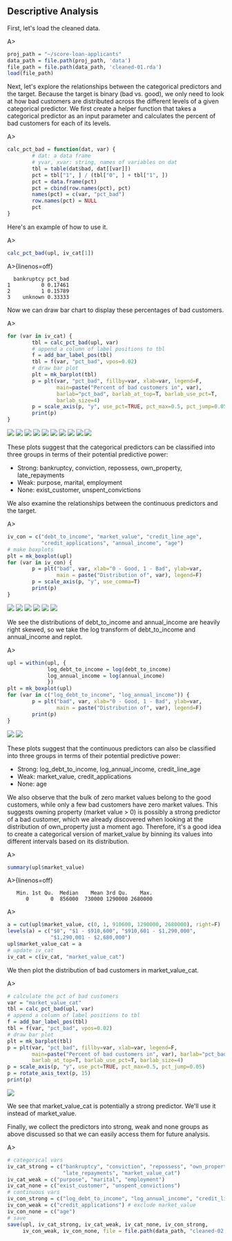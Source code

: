 ## Descriptive Analysis

First, let's load the cleaned data.

A>
```r
proj_path = "~/score-loan-applicants"
data_path = file.path(proj_path, 'data')
file_path = file.path(data_path, 'cleaned-01.rda')
load(file_path)
```

Next, let's explore the relationships between the categorical predictors and the target. Because the target is binary (bad vs. good), we only need to look at how  bad customers are distributed across the different levels of a given categorical predictor. We first create a helper function that takes a categorical predictor as an input parameter and calculates the percent of bad customers for each of its levels.

A>
```r
calc_pct_bad = function(dat, var) {
        # dat: a data frame
        # yvar, xvar: string, names of variables on dat
        tbl = table(dat$bad, dat[[var]])
        pct = tbl["1", ] / (tbl["0", ] + tbl["1", ])
        pct = data.frame(pct)
        pct = cbind(row.names(pct), pct)
        names(pct) = c(var, "pct_bad")
        row.names(pct) = NULL
        pct
}
```

Here's an example of how to use it.

A>
```r
calc_pct_bad(upl, iv_cat[1])
```

A>{linenos=off}
```
  bankruptcy pct_bad
1          0 0.17461
2          1 0.15789
3    unknown 0.33333
```

Now we can draw bar chart to display these percentages of bad customers.

A>
```r
for (var in iv_cat) {
        tbl = calc_pct_bad(upl, var)
        # append a column of label positions to tbl
        f = add_bar_label_pos(tbl)
        tbl = f(var, "pct_bad", vpos=0.02)
        # draw bar plot
        plt = mk_barplot(tbl)
        p = plt(var, "pct_bad", fillby=var, xlab=var, legend=F,
                main=paste("Percent of bad customers in", var),
                barlab="pct_bad", barlab_at_top=T, barlab_use_pct=T, 
                barlab_size=4)
        p = scale_axis(p, "y", use_pct=TRUE, pct_max=0.5, pct_jump=0.05)
        print(p)
}
```

![](images/target_vs_cat-1.png) ![](images/target_vs_cat-2.png) ![](images/target_vs_cat-3.png) ![](images/target_vs_cat-4.png) ![](images/target_vs_cat-5.png) ![](images/target_vs_cat-6.png) ![](images/target_vs_cat-7.png) ![](images/target_vs_cat-8.png) ![](images/target_vs_cat-9.png) ![](images/target_vs_cat-10.png) 

These plots suggest that the categorical predictors can be classified into three groups in terms of their potential predictive power:

* Strong: bankruptcy, conviction, repossess, own_property, late_repayments
* Weak: purpose, marital, employment
* None: exist_customer, unspent_convictions

We also examine the relationships between the continuous predictors and the target.

A>
```r
iv_con = c("debt_to_income", "market_value", "credit_line_age", 
           "credit_applications", "annual_income", "age")
# make boxplots
plt = mk_boxplot(upl)
for (var in iv_con) {
        p = plt("bad", var, xlab="0 - Good, 1 - Bad", ylab=var, 
                main = paste("Distribution of", var), legend=F)
        p = scale_axis(p, "y", use_comma=T)
        print(p)
}
```

![](images/target_vs_con-1.png) ![](images/target_vs_con-2.png) ![](images/target_vs_con-3.png) ![](images/target_vs_con-4.png) ![](images/target_vs_con-5.png) ![](images/target_vs_con-6.png) 

We see the distributions of debt_to_income and annual_income are heavily right skewed, so we take the log transform of debt_to_income and annual_income and replot.

A>
```r
upl = within(upl, {
             log_debt_to_income = log(debt_to_income)
             log_annual_income = log(annual_income) 
             })
plt = mk_boxplot(upl)
for (var in c("log_debt_to_income", "log_annual_income")) {
        p = plt("bad", var, xlab="0 - Good, 1 - Bad", ylab=var, 
                main = paste("Distribution of", var), legend=F)
        print(p)
}
```

![](images/target_vs_con_log-1.png) ![](images/target_vs_con_log-2.png) 

These plots suggest that the continuous predictors can also be classified into three groups in terms of their potential predictive power:

* Strong: log_debt_to_income, log_annual_income, credit_line_age
* Weak: market_value, credit_applications
* None: age

We also observe that the bulk of zero market values belong to the good customers, while only a few bad customers have zero market values. This suggests owning property (market value > 0) is possibly a strong predictor of a bad customer, which we already discovered when looking at the distribution of own_property just a moment ago. Therefore, it's a good idea to create a categorical version of market_value by binning its values into different intervals based on its distribution.

A>
```r
summary(upl$market_value)
```

A>{linenos=off}
```
   Min. 1st Qu.  Median    Mean 3rd Qu.    Max. 
      0       0  856000  730000 1290000 2680000 
```

A>
```r
a = cut(upl$market_value, c(0, 1, 910600, 1290000, 2680000), right=F)
levels(a) = c("$0", "$1 - $910,600", "$910,601 - $1,290,000", 
              "$1,290,001 - $2,680,000")
upl$market_value_cat = a
# update iv_cat 
iv_cat = c(iv_cat, "market_value_cat")
```

We then plot the distribution of bad customers in market_value_cat.

A>
```r
# calculate the pct of bad customers 
var = "market_value_cat"
tbl = calc_pct_bad(upl, var)
# append a column of label positions to tbl
f = add_bar_label_pos(tbl)
tbl = f(var, "pct_bad", vpos=0.02)
# draw bar plot
plt = mk_barplot(tbl)
p = plt(var, "pct_bad", fillby=var, xlab=var, legend=F,
        main=paste("Percent of bad customers in", var), barlab="pct_bad",
        barlab_at_top=T, barlab_use_pct=T, barlab_size=4)
p = scale_axis(p, "y", use_pct=TRUE, pct_max=0.5, pct_jump=0.05)
p = rotate_axis_text(p, 15)
print(p)
```

![](images/target_vs_market_value_cat-1.png) 

We see that market_value_cat is potentially a strong predictor. We'll use it instead of market_value.

Finally, we collect the predictors into strong, weak and none groups as above discussed so that we can easily access them for future analysis.

A>
```r
# categorical vars
iv_cat_strong = c("bankruptcy", "conviction", "repossess", "own_property", 
                  "late_repayments", "market_value_cat")
iv_cat_weak = c("purpose", "marital", "employment")
iv_cat_none = c("exist_customer", "unspent_convictions")
# continuous vars
iv_con_strong = c("log_debt_to_income", "log_annual_income", "credit_line_age")
iv_con_weak = c("credit_applications") # exclude market_value
iv_con_none = c("age")
# save
save(upl, iv_cat_strong, iv_cat_weak, iv_cat_none, iv_con_strong,
     iv_con_weak, iv_con_none, file = file.path(data_path, "cleaned-02.rda"))
```
